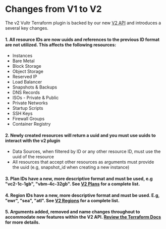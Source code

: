 # Changes from V1 to V2

The v2 Vultr Terraform plugin is backed by our new [V2 API](https://www.vultr.com/api/) and introduces a several key changes. 

#### 1.  All resource IDs are now uuids and references to the previous ID format are not utilized. This affects the following resources:
- Instances
- Bare Metal
- Block Storage
- Object Storage
- Reserved IP
- Load Balancer
- Snapshots & Backups
- DNS Records
- ISOs - Private & Public
- Private Networks
- Startup Scripts
- SSH Keys
- Firewall Groups
- Container Registry

#### 2. Newly created resources will return a uuid and you must use uuids to interact with the v2 plugin
- Data Sources, when filtered by ID or any other resource ID, must use the uuid of the resource
- All resources that accept other resources as arguments must provide the uuid (e.g, snapshot_id when creating a new instance)

#### 3. Plan IDs have a new, more descriptive format and must be used, e.g  "vc2-1c-1gb", "vbm-4c-32gb". See [V2 Plans](https://api.vultr.com/v2/plans) for a complete list.

#### 4. Region IDs have a new, more descriptive format and must be used. E.g, "ewr", "sea", "atl". See [V2 Regions](https://api.vultr.com/v2/regions) for a complete list.

#### 5. Arguments added, removed and name changes throughout to accommodate new features within the V2 API. [Review the Terraform Docs](https://registry.terraform.io/providers/vultr/vultr/latest/docs) for more details.
